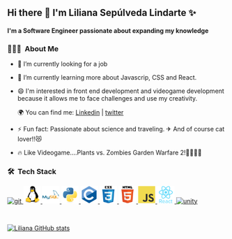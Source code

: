 <h2> Hi there 👋 I'm Liliana Sepúlveda Lindarte ✨</h2>

#### I'm a Software Engineer passionate about expanding my knowledge 

<h3> 👨🏻‍💻 &nbsp;About Me </h3>

- 🔭 I’m currently looking for a job
- 🌱 I’m currently learning more about Javascrip, CSS and React.
- 😄 I'm interested in front end development and videogame development because it allows me to face challenges and use my creativity.
     
  🌍 You can find me:
       [Linkedin](https://www.linkedin.com/in/martha-liliana-sepulveda-lindarte/)
      | [twitter](https://twitter.com/LiliSepulveda13)

- ⚡ Fun fact: Passionate about science and traveling. ✈ And of course cat lover!!😻
- 🔥 Like Videogame....Plants vs. Zombies Garden Warfare 2!🌻🆚👣💀

<h3> 🛠 &nbsp;Tech Stack</h3>
<p align="left"> <a href="https://git-scm.com/" target="_blank"> <img src="https://www.vectorlogo.zone/logos/git-scm/git-scm-icon.svg" alt="git" width="40" height="40"/> </a> <a href="https://www.linux.org/" target="_blank"> <img src="https://raw.githubusercontent.com/devicons/devicon/master/icons/linux/linux-original.svg" alt="linux" width="40" height="40"/> </a> <a href="https://www.mysql.com/" target="_blank"> <img src="https://raw.githubusercontent.com/devicons/devicon/master/icons/mysql/mysql-original-wordmark.svg" alt="mysql" width="40" height="40"/> </a> <a href="https://www.python.org" target="_blank"> <img src="https://raw.githubusercontent.com/devicons/devicon/master/icons/python/python-original.svg" alt="python" width="40" height="40"/> </a>  <a href="https://www.cprogramming.com/" target="_blank"> <img src="https://raw.githubusercontent.com/devicons/devicon/master/icons/c/c-original.svg" alt="c" width="40" height="40"/> </a> <a href="https://www.w3schools.com/css/" target="_blank"> <img src="https://raw.githubusercontent.com/devicons/devicon/master/icons/css3/css3-original-wordmark.svg" alt="css3" width="40" height="40"/> </a> <a href="https://www.w3.org/html/" target="_blank"> <img src="https://raw.githubusercontent.com/devicons/devicon/master/icons/html5/html5-original-wordmark.svg" alt="html5" width="40" height="40"/> </a> <a href="https://developer.mozilla.org/en-US/docs/Web/JavaScript" target="_blank"> <img src="https://raw.githubusercontent.com/devicons/devicon/master/icons/javascript/javascript-original.svg" alt="javascript" width="40" height="40"/> </a> <a href="https://reactjs.org/" target="_blank"> <img src="https://raw.githubusercontent.com/devicons/devicon/master/icons/react/react-original-wordmark.svg" alt="react" width="40" height="40"/> </a> <a href="https://es.wikipedia.org/wiki/Unity_(motor_de_videojuego)" target="_blank"> <img src="https://www.vectorlogo.zone/logos/unity3d/unity3d-ar21.svg" alt="unity" width="80" height="40"/> </a> </p>
  </br>

[![Liliana GitHub stats](https://github-readme-stats.vercel.app/api?username=LilianaSepulveda)](https://github.com/anuraghazra/github-readme-stats)


<!--
**LilianaSepulveda/LilianaSepulveda** is a ✨ _special_ ✨ repository because its `README.md` (this file) appears on your GitHub profile.

-->

